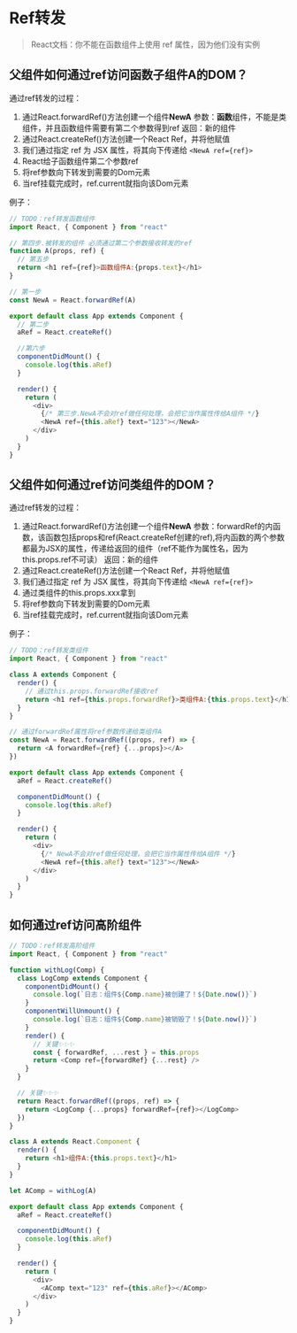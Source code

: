 # Ref转发
> React文档：你不能在函数组件上使用 ref 属性，因为他们没有实例

## 父组件如何通过ref访问函数子组件A的DOM？

通过ref转发的过程：
1. 通过React.forwardRef()方法创建一个组件**NewA**
   参数：**函数**组件，不能是类组件，并且函数组件需要有第二个参数得到ref
   返回：新的组件
2. 通过React.createRef()方法创建一个React Ref，并将他赋值
3. 我们通过指定 ref 为 JSX 属性，将其向下传递给 `<NewA ref={ref}>`
4. React给子函数组件第二个参数ref
5. 将ref参数向下转发到需要的Dom元素
6. 当ref挂载完成时，ref.current就指向该Dom元素

例子：
```js
// TODO：ref转发函数组件
import React, { Component } from "react"

// 第四步.被转发的组件 必须通过第二个参数接收转发的ref
function A(props, ref) {
  // 第五步
  return <h1 ref={ref}>函数组件A:{props.text}</h1>
}

// 第一步
const NewA = React.forwardRef(A)

export default class App extends Component {
  // 第二步
  aRef = React.createRef()

  //第六步
  componentDidMount() {
    console.log(this.aRef)
  }

  render() {
    return (
      <div>
        {/* 第三步.NewA不会对ref做任何处理，会把它当作属性传给A组件 */}
        <NewA ref={this.aRef} text="123"></NewA>
      </div>
    )
  }
}
```


## 父组件如何通过ref访问类组件的DOM？

通过ref转发的过程：
1. 通过React.forwardRef()方法创建一个组件**NewA**
   参数：forwardRef的内函数，该函数包括props和ref(React.createRef创建的ref),将内函数的两个参数都最为JSX的属性，传递给返回的组件（ref不能作为属性名，因为this.props.ref不可读）
   返回：新的组件
2. 通过React.createRef()方法创建一个React Ref，并将他赋值
3. 我们通过指定 ref 为 JSX 属性，将其向下传递给 `<NewA ref={ref}>`
4. 通过类组件的this.props.xxx拿到
5. 将ref参数向下转发到需要的Dom元素
6. 当ref挂载完成时，ref.current就指向该Dom元素

例子：
```js
// TODO：ref转发类组件
import React, { Component } from "react"

class A extends Component {
  render() {
    // 通过this.props.forwardRef接收ref
    return <h1 ref={this.props.forwardRef}>类组件A:{this.props.text}</h1>
  }
}

// 通过forwardRef属性将ref参数传递给类组件A
const NewA = React.forwardRef((props, ref) => {
  return <A forwardRef={ref} {...props}></A>
})

export default class App extends Component {
  aRef = React.createRef()

  componentDidMount() {
    console.log(this.aRef)
  }

  render() {
    return (
      <div>
        {/* NewA不会对ref做任何处理，会把它当作属性传给A组件 */}
        <NewA ref={this.aRef} text="123"></NewA>
      </div>
    )
  }
}
```

## 如何通过ref访问高阶组件

```js
// TODO：ref转发高阶组件
import React, { Component } from "react"

function withLog(Comp) {
  class LogComp extends Component {
    componentDidMount() {
      console.log(`日志：组件${Comp.name}被创建了！${Date.now()}`)
    }
    componentWillUnmount() {
      console.log(`日志：组件${Comp.name}被销毁了！${Date.now()}`)
    }
    render() {
      // 关键✨✨✨
      const { forwardRef, ...rest } = this.props
      return <Comp ref={forwardRef} {...rest} />
    }
  }

  // 关键✨✨✨
  return React.forwardRef((props, ref) => {
    return <LogComp {...props} forwardRef={ref}></LogComp>
  })
}

class A extends React.Component {
  render() {
    return <h1>组件A:{this.props.text}</h1>
  }
}

let AComp = withLog(A)

export default class App extends Component {
  aRef = React.createRef()

  componentDidMount() {
    console.log(this.aRef)
  }

  render() {
    return (
      <div>
        <AComp text="123" ref={this.aRef}></AComp>
      </div>
    )
  }
}
```
